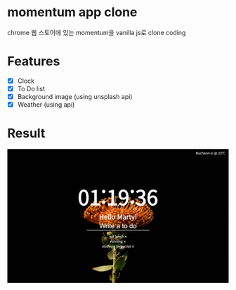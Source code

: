 # momentum app clone
chrome 웹 스토어에 있는 momentum을 vanilla js로 clone coding

# Features

- [X] Clock
- [X] To Do list
- [X] Background image (using unsplash api)
- [X] Weather (using api)

# Result

![result_screenshot](/img/result.png)
